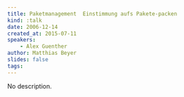 ```yaml
---
title: Paketmanagement  Einstimmung aufs Pakete-packen
kind: :talk
date: 2006-12-14
created_at: 2015-07-11
speakers:
    - Alex Guenther
author: Matthias Beyer
slides: false
tags:
---
```


No description.
